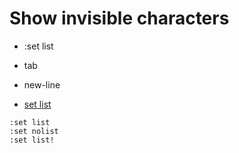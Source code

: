 # Show invisible characters

* :set list

* tab
* new-line
* [set list](http://vimcasts.org/episodes/show-invisibles/)


```
:set list
:set nolist
:set list!
```


